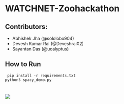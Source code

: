 # WATCHNET-Zoohackathon

## Contributors:
- Abhishek Jha (@sololobo904)
- Devesh Kumar Rai (@Deveshrai02)
- Sayantan Das (@ucalyptus)


## How to Run

`
pip install -r requirements.txt`<br>
`
python3 spacy_demo.py
`

# 

![](http://ucalyptus.github.io/WATCHNET-Zoohackathon/1.png)
